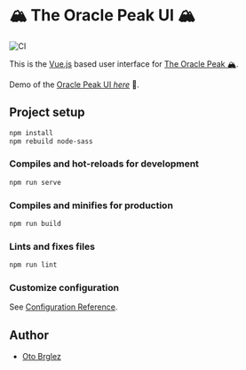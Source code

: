 # 🏔 The Oracle Peak UI 🏔

![CI](https://github.com/pinkstack/oracle-peak-ui/workflows/CI/badge.svg?branch=master)

This is the [Vue.js](https://vuejs.org/) based user interface for 
[The Oracle Peak 🏔](https://github.com/pinkstack/oracle-peak).

Demo of the [Oracle Peak UI *here*](https://oracle-peak.pinkstack.com) 🎷.

## Project setup

```bash
npm install
npm rebuild node-sass
```

### Compiles and hot-reloads for development

```bash
npm run serve
```

### Compiles and minifies for production

```bash
npm run build
```

### Lints and fixes files

```bash
npm run lint
```

### Customize configuration
See [Configuration Reference](https://cli.vuejs.org/config/).

## Author

- [Oto Brglez](htts://github.com/otobrglez)
